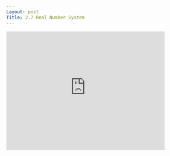 ```yaml
---
Layout: post
Title: 2.7 Real Number System
---
```

<iframe width="420" height="315" src="https://www.youtube.com/embed/p3nV8qvk-DM" frameborder="0" allowfullscreen></iframe>
